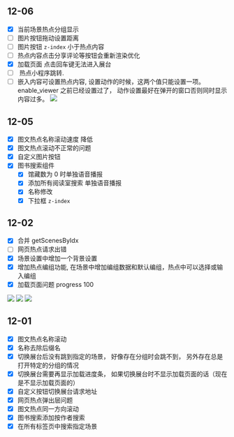 ## 12-06

- [x] 当前场景热点分组显示
- [ ] 图片按钮拖动设置距离
- [ ] 图片按钮 `z-index` 小于热点内容
- [ ]  热点内容点击分享评论等按钮会重新渲染优化
- [x] 加载页面 点击回车键无法进入展台
- [ ]  热点小程序跳转.
- [ ] 嵌入内容可设置热点内容, 设置动作的时候，这两个值只能设置一项。enable_viewer 之前已经设置过了， 动作设置最好在弹开的窗口否则同时显示内容过多。
	![](Pasted%20image%2020221206113131.png)

## 12-05

- [x] 图文热点名称滚动速度 降低
- [x] 图文热点滚动不正常的问题
- [x] 自定义图片按钮
- [x] 图书搜索组件
	- [x] 馆藏数为 0 时单独语音播报
	- [x] 添加所有阅读室搜索 单独语音播报
	- [x] 名称修改
	- [x] 下拉框 `z-index`

## 12-02

- [x] 合并 getScenesByIdx
- [ ] 网页热点请求出错
- [x] 场景设置中增加一个背景设置 
- [x] 增加热点编组功能, 在场景中增加编组数据和默认编组，热点中可以选择或输入编组
- [x] 加载页面问题 progress 100

![](Pasted%20image%2020221202160530.png)
![](Pasted%20image%2020221202160550.png)
![](Pasted%20image%2020221202160606.png)

## 12-01

- [x] 图文热点名称滚动
- [x] 名称去除后缀名
- [x] 切换展台后没有跳到指定的场景， 好像存在分组时会跳不到， 另外存在总是打开特定的分组的情况
- [x] 切换展台需要再显示加载进度条， 如果切换展台时不显示加载页面的话（现在是不显示加载页面的）
- [x] 自定义按钮切换展台请求地址
- [x] 网页热点弹出层问题
- [x] 图文热点同一方向滚动
- [x] 图书搜索添加按作者搜索
- [x] 在所有标签页中搜索指定场景